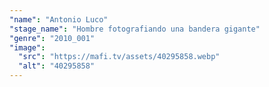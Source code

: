 ```yaml
---
"name": "Antonio Luco"
"stage_name": "Hombre fotografiando una bandera gigante"
"genre": "2010_001"
"image":
  "src": "https://mafi.tv/assets/40295858.webp"
  "alt": "40295858"
---
```

